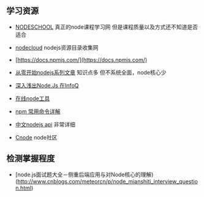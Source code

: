 ## 学习资源
- [NODESCHOOL](https://nodeschool.io/zh-cn/index.html)
 真正的node课程学习网  但是课程质量以及方式还不知道是否适合
 
- [nodecloud](https://www.nodecloud.org/)
  nodejs资源目录收集网

- [https://docs.npmjs.com/](https://docs.npmjs.com/)

- [从零开始nodejs系列文章](http://blog.fens.me/series-nodejs/)
知识点多 但不系统全面，node核心少

- [深入浅出Node.Js  在InfoQ](http://www.infoq.com/cn/master-nodejs)

- [在线node工具](https://c.runoob.com/compile/22)

- [npm 常用命令详解](http://www.cnblogs.com/PeunZhang/p/5553574.html)

- [中文nodejs api](http://nodejs.cn/api/os.html)
  非常详细
  
- [Cnode](https://cnodejs.org/)
  node社区

## 检测掌握程度
- [node.js面试题大全－侧重后端应用与对Node核心的理解)(http://www.cnblogs.com/meteorcn/p/node_mianshiti_interview_question.html)
